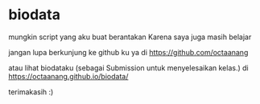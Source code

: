 # biodata
mungkin script yang aku buat berantakan Karena saya juga masih belajar

jangan lupa berkunjung ke github ku ya di https://github.com/octaanang

atau lihat biodataku (sebagai Submission untuk menyelesaikan kelas.) di https://octaanang.github.io/biodata/

terimakasih :)
